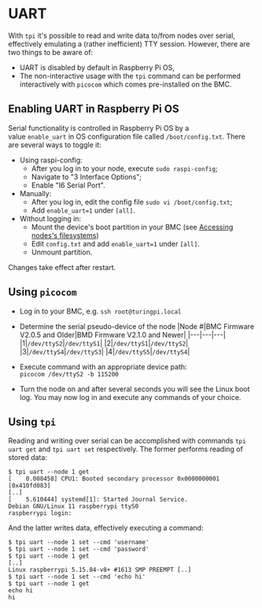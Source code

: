 
# UART

With `tpi` it's possible to read and write data to/from nodes over serial, effectively emulating a (rather inefficient) TTY session. However, there are two things to be aware of:

- UART is disabled by default in Raspberry Pi OS,
- The non-interactive usage with the `tpi` command can be performed interactively with `picocom` which comes pre-installed on the BMC.

## Enabling UART in Raspberry Pi OS

Serial functionality is controlled in Raspberry Pi OS by a value `enable_uart` in OS configuration file called `/boot/config.txt`. There are several ways to toggle it:

- Using raspi-config:
    - After you log in to your node, execute `sudo raspi-config`;
    - Navigate to "3 Interface Options";
    - Enable "I6 Serial Port".
- Manually:
    - After you log in, edit the config file `sudo vi /boot/config.txt`;
    - Add `enable_uart=1` under `[all]`.
- Without logging in:
    - Mount the device's boot partition in your BMC (see [Accessing nodes's filesystems](https://docs.turingpi.com/docs/accessing-nodes-filesystems))
    - Edit `config.txt` and add `enable_uart=1` under `[all]`.
    - Unmount partition.

Changes take effect after restart.

## Using `picocom`

- Log in to your BMC, e.g. `ssh root@turingpi.local`    
- Determine the serial pseudo-device of the node
    |Node #|BMC Firmware V2.0.5 and Older|BMD Firmware V2.1.0 and Newer|
    |---|---|---|
    |1|`/dev/ttyS2`|`/dev/ttyS1`|
    |2|`/dev/ttyS1`|`/dev/ttyS2`|
    |3|`/dev/ttyS4`|`/dev/ttyS3`|
    |4|`/dev/ttyS5`|`/dev/ttyS4`|
    
- Execute command with an appropriate device path:  
    `picocom /dev/ttyS2 -b 115200`
- Turn the node on and after several seconds you will see the Linux boot log. You may now log in and execute any commands of your choice.
    

## Using `tpi`

Reading and writing over serial can be accomplished with commands `tpi uart get` and `tpi uart set` respectively. The former performs reading of stored data:

```
$ tpi uart --node 1 get
[    0.008458] CPU1: Booted secondary processor 0x0000000001 [0x410fd083]
[..]
[    5.610444] systemd[1]: Started Journal Service.
Debian GNU/Linux 11 raspberrypi ttyS0
raspberrypi login:
```

And the latter writes data, effectively executing a command:


```
$ tpi uart --node 1 set --cmd 'username'
$ tpi uart --node 1 set --cmd 'password'
$ tpi uart --node 1 get
[..]
Linux raspberrypi 5.15.84-v8+ #1613 SMP PREEMPT [..]
$ tpi uart --node 1 set --cmd 'echo hi'
$ tpi uart --node 1 get
echo hi
hi
```



